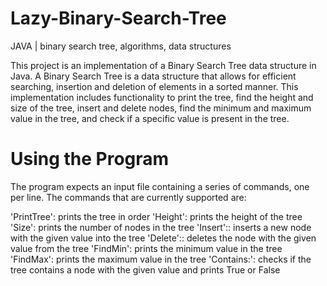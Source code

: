 # Lazy-Binary-Search-Tree
JAVA | binary search tree, algorithms, data structures

This project is an implementation of a Binary Search Tree data structure in Java. A Binary Search Tree is a data structure that allows for efficient searching, insertion and deletion of elements in a sorted manner. This implementation includes functionality to print the tree, find the height and size of the tree, insert and delete nodes, find the minimum and maximum value in the tree, and check if a specific value is present in the tree.

# Using the Program
The program expects an input file containing a series of commands, one per line. The commands that are currently supported are:

'PrintTree': prints the tree in order
'Height': prints the height of the tree
'Size': prints the number of nodes in the tree
'Insert':<value>: inserts a new node with the given value into the tree
'Delete':<value>: deletes the node with the given value from the tree
'FindMin': prints the minimum value in the tree
'FindMax': prints the maximum value in the tree
'Contains:<value>': checks if the tree contains a node with the given value and prints True or False
